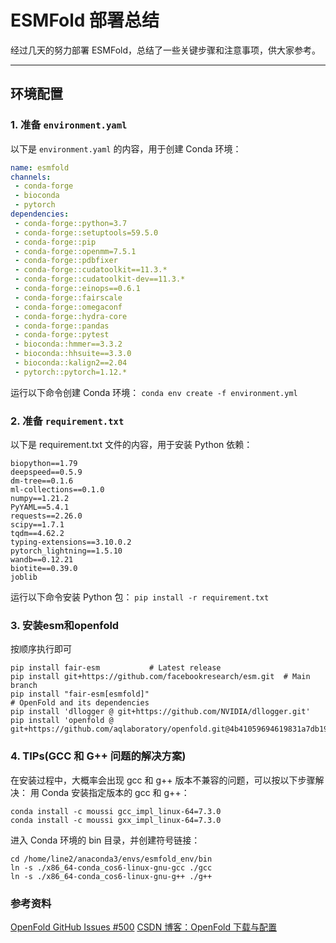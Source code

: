 # ESMFold 部署总结

经过几天的努力部署 ESMFold，总结了一些关键步骤和注意事项，供大家参考。

---

## 环境配置

### 1. 准备 `environment.yaml`
以下是 `environment.yaml` 的内容，用于创建 Conda 环境：
```yaml
name: esmfold
channels:
 - conda-forge
 - bioconda
 - pytorch
dependencies:
 - conda-forge::python=3.7
 - conda-forge::setuptools=59.5.0
 - conda-forge::pip
 - conda-forge::openmm=7.5.1
 - conda-forge::pdbfixer
 - conda-forge::cudatoolkit==11.3.*
 - conda-forge::cudatoolkit-dev==11.3.*
 - conda-forge::einops==0.6.1
 - conda-forge::fairscale
 - conda-forge::omegaconf
 - conda-forge::hydra-core
 - conda-forge::pandas
 - conda-forge::pytest
 - bioconda::hmmer==3.3.2
 - bioconda::hhsuite==3.3.0
 - bioconda::kalign2==2.04
 - pytorch::pytorch=1.12.*
```

运行以下命令创建 Conda 环境：
```conda env create -f environment.yml```

### 2. 准备 `requirement.txt`
以下是 requirement.txt 文件的内容，用于安装 Python 依赖：
```
biopython==1.79
deepspeed==0.5.9
dm-tree==0.1.6
ml-collections==0.1.0
numpy==1.21.2
PyYAML==5.4.1
requests==2.26.0
scipy==1.7.1
tqdm==4.62.2
typing-extensions==3.10.0.2
pytorch_lightning==1.5.10
wandb==0.12.21
biotite==0.39.0
joblib
```

运行以下命令安装 Python 包：
```pip install -r requirement.txt```
### 3. 安装esm和openfold
按顺序执行即可
```
pip install fair-esm           # Latest release
pip install git+https://github.com/facebookresearch/esm.git  # Main branch
pip install "fair-esm[esmfold]"
# OpenFold and its dependencies
pip install 'dllogger @ git+https://github.com/NVIDIA/dllogger.git'
pip install 'openfold @ git+https://github.com/aqlaboratory/openfold.git@4b41059694619831a7db195b7e0988fc4ff3a307'
```
### 4. TIPs(GCC 和 G++ 问题的解决方案)

在安装过程中，大概率会出现 gcc 和 g++ 版本不兼容的问题，可以按以下步骤解决：
用 Conda 安装指定版本的 gcc 和 g++：
```
conda install -c moussi gcc_impl_linux-64=7.3.0
conda install -c moussi gxx_impl_linux-64=7.3.0
```
进入 Conda 环境的 bin 目录，并创建符号链接：
```
cd /home/line2/anaconda3/envs/esmfold_env/bin
ln -s ./x86_64-conda_cos6-linux-gnu-gcc ./gcc
ln -s ./x86_64-conda_cos6-linux-gnu-g++ ./g++
```
### 参考资料

[OpenFold GitHub Issues #500](https://github.com/aqlaboratory/openfold/issues/500)
[CSDN 博客：OpenFold 下载与配置](https://blog.csdn.net/weixin_52004233/article/details/140044303?ops_request_misc=%257B%2522request%255Fid%2522%253A%252277daf44805ccf6aa914cad152db8dc98%2522%252C%2522scm%2522%253A%252220140713.130102334.pc%255Fall.%2522%257D&request_id=77daf44805ccf6aa914cad152db8dc98&biz_id=0&utm_medium=distribute.pc_search_result.none-task-blog-2~all~first_rank_ecpm_v1~rank_v31_ecpm-1-140044303-null-null.142^v100^pc_search_result_base2&utm_term=openfold%E4%B8%8B%E8%BD%BD&spm=1018.2226.3001.4187)













